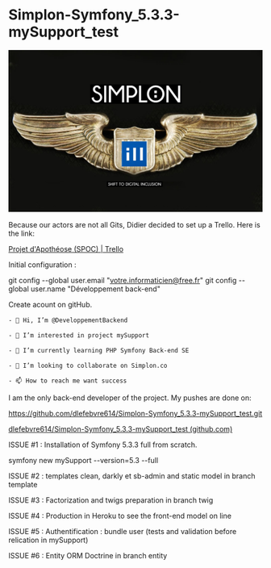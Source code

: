 # Simplon-Symfony_5.3.3-mySupport_test

![](image/README/1626104800921.png)

Because our actors are not all Gits, Didier decided to set up a Trello. Here is the link:

[Projet d&#39;Apothéose (SPOC) | Trello](https://trello.com/b/56nBR4Av/projet-dapoth%C3%A9ose-spoc)

Initial configuration :

git config --global user.email "votre.informaticien@free.fr"
git config --global user.name "Développement back-end"

Create acount on gitHub.

```
- 👋 Hi, I’m @DeveloppementBackend
```

```
- 👀 I’m interested in project mySupport
```

```
- 🌱 I’m currently learning PHP Symfony Back-end SE
```

```
- 💞️ I’m looking to collaborate on Simplon.co
```

```
- 📫 How to reach me want success
```

I am the only back-end developer of the project. My pushes are done on:

https://github.com/dlefebvre614/Simplon-Symfony_5.3.3-mySupport_test.git

[dlefebvre614/Simplon-Symfony_5.3.3-mySupport_test (github.com)](https://github.com/dlefebvre614/Simplon-Symfony_5.3.3-mySupport_test)

ISSUE #1 : Installation of Symfony 5.3.3 full from scratch.

symfony new mySupport --version=5.3 --full

ISSUE #2 : templates clean, darkly et sb-admin and static model in branch template

ISSUE #3 : Factorization and twigs preparation in branch twig

ISSUE #4 : Production in Heroku to see the front-end model on line

ISSUE #5 : Authentification : bundle user (tests and validation before relication in mySupport)

ISSUE #6 : Entity ORM Doctrine in branch entity
